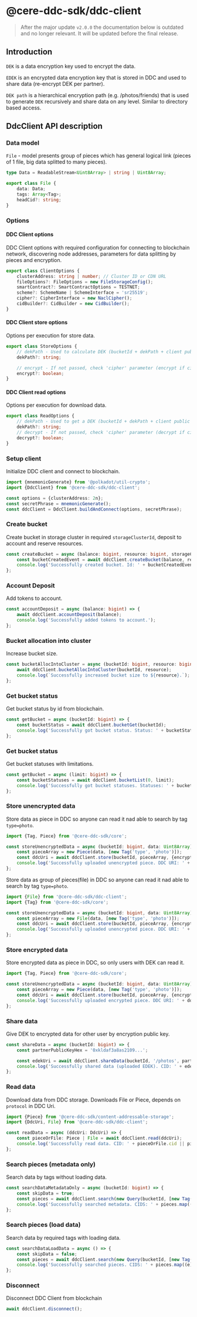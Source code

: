 # @cere-ddc-sdk/ddc-client

> After the major update `v2.0.0` the documentation below is outdated and no longer relevant. It will be updated before the final release.

## Introduction

`DEK` is a data encryption key used to encrypt the data.

`EDEK` is an encrypted data encryption key that is stored in DDC and used to share data (re-encrypt DEK per partner).

`DEK path` is a hierarchical encryption path (e.g. /photos/friends) that is used to generate `DEK` recursively and share
data on any level. Similar to directory based access.

## DdcClient API description

### Data model

`File` - model presents group of pieces which has general logical link (pieces of 1 file, big data splitted to many
pieces).

```typescript
type Data = ReadableStream<Uint8Array> | string | Uint8Array;

export class File {
    data: Data;
    tags: Array<Tag>;
    headCid?: string;
}
```

### Options

#### DDC Client options

DDC Client options with required configuration for connecting to blockchain network, discovering node addresses,
parameters for data splitting by pieces and encryption.

```typescript
export class ClientOptions {
    clusterAddress: string | number; // Cluster ID or CDN URL
    fileOptions?: FileOptions = new FileStorageConfig();
    smartContract?: SmartContractOptions = TESTNET;
    scheme?: SchemeName | SchemeInterface = 'sr25519';
    cipher?: CipherInterface = new NaclCipher();
    cidBuilder?: CidBuilder = new CidBuilder();
}
```

#### DDC Client store options

Options per execution for store data.

```typescript
export class StoreOptions {
    // dekPath - Used to calculate DEK (bucketId + dekPath + client public key). Empty if not passed.
    dekPath?: string;

    // encrypt - If not passed, check 'cipher' parameter (encrypt if cipher configured)
    encrypt?: boolean;
}
```

#### DDC Client read options

Options per execution for download data.

```typescript
export class ReadOptions {
    // dekPath - Used to get a DEK (bucketId + dekPath + client public key). Empty if not passed.
    dekPath?: string;
    // decrypt - If not passed, check 'cipher' parameter (decrypt if cipher configured)
    decrypt?: boolean;
}
```

### Setup client

Initialize DDC client and connect to blockchain.

```typescript
import {mnemonicGenerate} from '@polkadot/util-crypto';
import {DdcClient} from '@cere-ddc-sdk/ddc-client';

const options = {clusterAddress: 2n};
const secretPhrase = mnemonicGenerate();
const ddcClient = DdcClient.buildAndConnect(options, secretPhrase);
```

### Create bucket

Create bucket in storage cluster in required `storageClusterId`, deposit to account and reserve resources.

```typescript
const createBucket = async (balance: bigint, resource: bigint, storageClusterId: bigint) => {
    const bucketCreatedEvent = await ddcClient.createBucket(balance, resource, storageClusterId, {replication: 3});
    console.log('Successfully created bucket. Id: ' + bucketCreatedEvent.bucketId);
};
```

### Account Deposit

Add tokens to account.

```typescript
const accountDeposit = async (balance: bigint) => {
    await ddcClient.accountDeposit(balance);
    console.log('Successfully added tokens to account.');
};
```

### Bucket allocation into cluster

Increase bucket size.

```typescript
const bucketAllocIntoCluster = async (bucketId: bigint, resource: bigint) => {
    await ddcClient.bucketAllocIntoCluster(bucketId, resource);
    console.log(`Successfully increased bucket size to ${resource}.`);
};
```

### Get bucket status

Get bucket status by id from blockchain.

```typescript
const getBucket = async (bucketId: bigint) => {
    const bucketStatus = await ddcClient.bucketGet(bucketId);
    console.log('Successfully got bucket status. Status: ' + bucketStatus);
};
```

### Get bucket status

Get bucket statuses with limitations.

```typescript
const getBucket = async (limit: bigint) => {
    const bucketStatuses = await ddcClient.bucketList(0, limit);
    console.log('Successfully got bucket statuses. Statuses: ' + bucketStatuses);
};
```

[### Grant bucket permission Give write access to bucket for user by public key. ```typescript const grantBucketPermission = async (bucketId: bigint) => { const partnerPublicKeyHex = "0xkldaf3a8as2109..." const permissionGrantedEvent = await ddcClient.grantBucketPermission(bucketId, partnerPublicKeyHex, Permission.WRITE) console.log("Successfully granted read permission to the bucket. Event: " + permissionGrantedEvent); } ``` ### Revoke bucket permission Revoke write to bucket permissions for user by public key. ```typescript import {Permission} from "@cere-ddc-sdk/smart-contract"; const revokeBucketPermission = async (bucketId: bigint) => { const partnerPublicKeyHex = "0xkldaf3a8as2109..."; const permissionRevokedEvent = await ddcClient.revokeBucketPermission(bucketId, partnerPublicKeyHex, Permission.WRITE) console.log("Successfully revoked read permission to the bucket. Event: " + permissionRevokedEvent); } ```]: #

### Store unencrypted data

Store data as piece in DDC so anyone can read it nad able to search by tag `type=photo`.

```typescript
import {Tag, Piece} from '@cere-ddc-sdk/core';

const storeUnencryptedData = async (bucketId: bigint, data: Uint8Array) => {
    const pieceArray = new Piece(data, [new Tag('type', 'photo')]);
    const ddcUri = await ddcClient.store(bucketId, pieceArray, {encrypt: false});
    console.log('Successfully uploaded unencrypted piece. DDC URI: ' + ddcUri.toString());
};
```

Store data as group of pieces(file) in DDC so anyone can read it nad able to search by tag `type=photo`.

```typescript
import {File} from '@cere-ddc-sdk/ddc-client';
import {Tag} from '@cere-ddc-sdk/core';

const storeUnencryptedData = async (bucketId: bigint, data: Uint8Array) => {
    const pieceArray = new File(data, [new Tag('type', 'photo')]);
    const ddcUri = await ddcClient.store(bucketId, pieceArray, {encrypt: false});
    console.log('Successfully uploaded unencrypted piece. DDC URI: ' + ddcUri.toString());
};
```

### Store encrypted data

Store encrypted data as piece in DDC, so only users with DEK can read it.

```typescript
import {Tag, Piece} from '@cere-ddc-sdk/core';

const storeUnencryptedData = async (bucketId: bigint, data: Uint8Array) => {
    const pieceArray = new Piece(data, [new Tag('type', 'photo')]);
    const ddcUri = await ddcClient.store(bucketId, pieceArray, {encrypt: true});
    console.log('Successfully uploaded encrypted piece. DDC URI: ' + ddcUri.toString());
};
```

### Share data

Give DEK to encrypted data for other user by encryption public key.

```typescript
const shareData = async (bucketId: bigint) => {
    const partnerPublicKeyHex = '0xkldaf3a8as2109...';

    const edekUri = await ddcClient.shareData(bucketId, '/photos', partnerPublicKeyHex);
    console.log('Successfully shared data (uploaded EDEK). CID: ' + edekUri.cid);
};
```

### Read data

Download data from DDC storage. Downloads File or Piece, depends on `protocol` in DDC Uri.

```typescript
import {Piece} from '@cere-ddc-sdk/content-addressable-storage';
import {DdcUri, File} from '@cere-ddc-sdk/ddc-client';

const readData = async (ddcUri: DdcUri) => {
    const pieceOrFile: Piece | File = await ddcClient.read(ddcUri);
    console.log('Successfully read data. CID: ' + pieceOrFile.cid || pieceOrFile.headCid);
};
```

### Search pieces (metadata only)

Search data by tags without loading data.

```typescript
const searchDataMetadataOnly = async (bucketId: bigint) => {
    const skipData = true;
    const pieces = await ddcClient.search(new Query(bucketId, [new Tag('type', 'photo')], skipData));
    console.log('Successfully searched metadata. CIDS: ' + pieces.map((e) => e.cid));
};
```

### Search pieces (load data)

Search data by required tags with loading data.

```typescript
const searchDataLoadData = async () => {
    const skipData = false;
    const pieces = await ddcClient.search(new Query(bucketId, [new Tag('type', 'video')]), skipData);
    console.log('Successfully searched pieces. CIDS: ' + pieces.map((e) => e.cid));
};
```

### Disconnect

Disconnect DDC Client from blockchain

```typescript
await ddcClient.disconnect();
```
